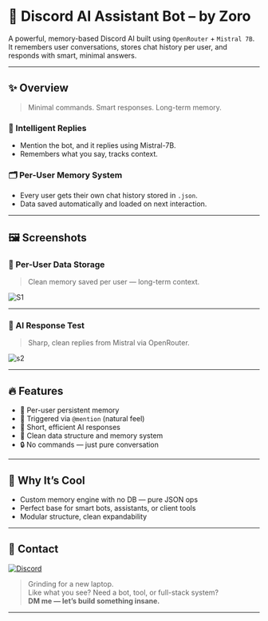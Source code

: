 # 🧠 Discord AI Assistant Bot – by Zoro

A powerful, memory-based Discord AI built using `OpenRouter` + `Mistral 7B`.  
It remembers user conversations, stores chat history per user, and responds with smart, minimal answers.

---

## ✨ Overview

> Minimal commands. Smart responses. Long-term memory.

### 🧠 Intelligent Replies  
- Mention the bot, and it replies using Mistral-7B.  
- Remembers what you say, tracks context.

### 🗂 Per-User Memory System  
- Every user gets their own chat history stored in `.json`.  
- Data saved automatically and loaded on next interaction.

---

## 🖼️ Screenshots

### 🧾 Per-User Data Storage  
> Clean memory saved per user — long-term context.

![S1](https://github.com/user-attachments/assets/d319fae1-7bcd-4fb9-90b0-baab052a4c26)

---

### 🧠 AI Response Test  
> Sharp, clean replies from Mistral via OpenRouter.

![s2](https://github.com/user-attachments/assets/b81c7fd1-4ee4-4298-af96-05f4a635b438)

---

## 🔥 Features

- 🧠 Per-user persistent memory
- 📩 Triggered via `@mention` (natural feel)
- 💬 Short, efficient AI responses
- 🧾 Clean data structure and memory system
- 🔒 No commands — just pure conversation

---

## 📌 Why It’s Cool

- Custom memory engine with no DB — pure JSON ops
- Perfect base for smart bots, assistants, or client tools
- Modular structure, clean expandability

---

## 💬 Contact

[![Discord](https://img.shields.io/badge/Contact%20Zoro-Zoro%20%231337-5865F2?logo=discord&logoColor=white&style=for-the-badge)](https://discord.com/users/1357257822571855986)

> Grinding for a new laptop.  
> Like what you see? Need a bot, tool, or full-stack system?  
> **DM me — let’s build something insane.**

---

